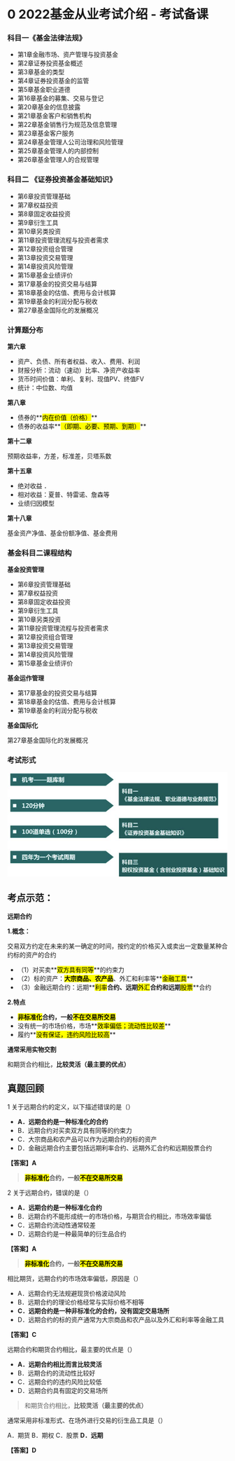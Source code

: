 # **0 2022基金从业考试介绍 - 考试备课**

### **科目一《基金法律法规》**

* 第1章金融市场、资产管理与投资基金 
* 第2章证券投资基金概述 
* 第3章基金的类型 
* 第4章证券投资基金的监管 
* 第5章基金职业道德 
* 第16章基金的募集、交易与登记 
* 第20章基金的信息披露 
* 第21章基金客户和销售机构 
* 第22章基金销售行为规范及信息管理 
* 第23章基金客户服务 
* 第24章基金管理人公司治理和风险管理 
* 第25章基金管理人的内部控制 
* 第26章基金管理人的合规管理 


### **科目二 《证券投资基金基础知识》** 

* 第6章投资管理基础 
* 第7章权益投资 
* 第8章固定收益投资 
* 第9章衍生工具 
* 第10章另类投资 
* 第11章投资管理流程与投资者需求 
* 第12章投资组合管理 
* 第13章投资交易管理 
* 第14章投资风险管理 
* 第15章基金业绩评价 
* 第17章基金的投资交易与结算 
* 第18章基金的估值、费用与会计核算 
* 第19章基金的利润分配与税收 
* 第27章基金国际化的发展概况 

### **计算题分布**

**第六章**

* 资产、负债、所有者权益、收入、费用、利润
*  财报分析：流动（速动）比率、净资产收益率
*  货币时间价值：单利、复利、现值PV、终值FV
*  统计：中位数、均值

**第八章**

* 债券的**<mark>内在价值（价格）</mark>**
* 债券的收益率**<mark>（即期、必要、预期、到期）</mark>**

**第十二章**

预期收益率，方差，标准差，贝塔系数


**第十五章**

* 绝对收益 ．
* 相对收益：夏普、特雷诺、詹森等 
* 业绩归因模型 

**第十八章** 

基金资产净值、基金份额净值、基金费用 

### **基金科目二课程结构**

**基金投资管理**

* 第6章投资管理基础 
* 第7章权益投资 
* 第8章固定收益投资 
* 第9章衍生工具 
* 第10章另类投资 
* 第11章投资管理流程与投资者需求 
* 第12章投资组合管理 
* 第13章投资交易管理 
* 第14章投资风险管理 
* 第15章基金业绩评价 

**基金运作管理**

* 第17章基金的投资交易与结算 
* 第18章基金的估值、费用与会计核算 
* 第19章基金的利润分配与税收 

**基金国际化**

第27章基金国际化的发展概况 

### **考试形式**

![Alt Image Text](../images/chap2_0_1.png "Body image")

## **考点示范：**

**远期合约**

**1.概念：**

交易双方约定在未来的某一确定的时间，按约定的价格买入或卖出一定数量某种合约标的资产的合约

* （1）对买卖**<mark>双方具有同等</mark>**的约束力
* （2）标的资产：**<mark>大宗商品、农产品</mark>**、外汇和利率等**<mark>金融工具</mark>**
* （3）金融远期合约：远期**<mark>利率</mark>**合约、远期**<mark>外汇</mark>**合约和远期**<mark>股票</mark>**合约

**2.特点**

* **<mark>非标准化</mark>**合约，一般**<mark>不在交易所交易</mark>**
* 没有统一的市场价格，市场**<mark>效率偏低；流动性比较差</mark>**
* 履约**<mark>没有保证，违约风险比较高</mark>**

**通常采用实物交割**

和期货合约相比，**比较灵活（最主要的优点）**

## **真题回顾**

1 关于远期合约的定义，以下描述错误的是（）

* **A．远期合约是一种标准化的合约**
* B．远期合约对买卖双方具有同等的约束力
* C．大宗商品和农产品可以作为远期合约的标的资产
* D．金融远期合约主要包括远期利率合约、远期外汇合约和远期股票合约

**【答案】A**

> **<mark>非标准化</mark>**合约，一般**<mark>不在交易所交易</mark>**

2 关于远期合约，错误的是（）

* **A．远期合约是一种标准化合约**
* B．远期合约不能形成统一的市场价格，与期货合约相比，市场效率偏低
* C．远期合约流动性通常较差
* D．远期合约是一种最简单的衍生品合约

**【答案】A**

> **<mark>非标准化</mark>**合约，一般**<mark>不在交易所交易</mark>**

相比期货，远期合约的市场效率偏低，原因是（）

* A．远期合约无法规避现货价格波动风险
* B．远期合约的理论价格经常与实际价格不相等
* **C．远期合约是一种非标准化的合约，没有固定交易场所**
* D．远期合约的标的资产通常为大宗商品和农产品以及外汇和利率等金融工具

**【答案】C**


远期合约和期货合约相比，最主要的优点是（）

* **A．远期合约相比而言比较灵活**
* B．远期合约的流动性比较好
* C．远期合约的违约风险比较低
* D．远期合约具有固定的交易场所

> 和期货合约相比，**比较灵活（最主要的优点）**

通常采用非标准形式、在场外进行交易的衍生品工具是（）

A．期货
B．期权
C．股票
**D．远期**


**【答案】D**